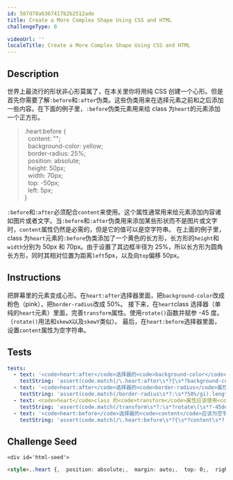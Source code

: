 ```yaml
---
id: 587d78a6367417b2b2512ade
title: Create a More Complex Shape Using CSS and HTML
challengeType: 0

videoUrl: ''
localeTitle: Create a More Complex Shape Using CSS and HTML
---
```


## Description
<section id='description'>
世界上最流行的形状非心形莫属了，在本关里你将用纯 CSS 创建一个心形。但是首先你需要了解<code>:before</code>和<code>:after</code>伪类。这些伪类用来在选择元素之前和之后添加一些内容。在下面的例子里，<code>:before</code>伪类元素用来给 class 为<code>heart</code>的元素添加一个正方形。
<blockquote>.heart:before {<br>&nbsp;&nbsp;content: "";<br>&nbsp;&nbsp;background-color: yellow;<br>&nbsp;&nbsp;border-radius: 25%;<br>&nbsp;&nbsp;position: absolute;<br>&nbsp;&nbsp;height: 50px;<br>&nbsp;&nbsp;width: 70px;<br>&nbsp;&nbsp;top: -50px;<br>&nbsp;&nbsp;left: 5px;<br>}</blockquote>
<code>:before</code>和<code>:after</code>必须配合<code>content</code>来使用。这个属性通常用来给元素添加内容诸如图片或者文字。当<code>:before</code>和<code>:after</code>伪类用来添加某些形状而不是图片或文字时，<code>content</code>属性仍然是必需的，但是它的值可以是空字符串。
在上面的例子里，class 为<code>heart</code>元素的<code>:before</code>伪类添加了一个黄色的长方形，长方形的<code>height</code>和<code>width</code>分别为 50px 和 70px。由于设置了其边框半径为 25%，所以长方形为圆角长方形，同时其相对位置为距离<code>left</code>5px，以及向<code>top</code>偏移 50px。
</section>

## Instructions
<section id='instructions'>
把屏幕里的元素变成心形。在<code>heart:after</code>选择器里面，把<code>background-color</code>改成粉色（pink），把<code>border-radius</code>改成 50%。
接下来，在<code>heart</code>class 选择器（单纯的<code>heart</code>元素）里面，完善<code>transform</code>属性。使用<code>rotate()</code>函数并赋参 -45 度。（<code>rotate()</code>用法和<code>skewX</code>以及<code>skewY</code>类似）。
最后，在<code>heart:before</code>选择器里面，设置<code>content</code>属性为空字符串。
</section>

## Tests
<section id='tests'>

```yml
tests:
  - text: '<code>heart:after</code>选择器的<code>background-color</code>属性值应该为粉色。'
    testString: 'assert(code.match(/\.heart:after\s*?{\s*?background-color\s*?:\s*?pink\s*?;/gi), "<code>heart:after</code>选择器的<code>background-color</code>属性值应该为粉色。");'
  - text: '<code>heart:after</code>选择器的<code>border-radius</code>属性值应该为 50%。'
    testString: 'assert(code.match(/border-radius\s*?:\s*?50%/gi).length == 2, "<code>heart:after</code>选择器的<code>border-radius</code>属性值应该为 50%。");'
  - text: <code>heart</code>class 的<code>transform</code>属性应该使用<code>rotate()</code>函数并赋参为<code>-45deg</code>。
    testString: 'assert(code.match(/transform\s*?:\s*?rotate\(\s*?-45deg\s*?\)/gi), "<code>heart</code>class 的<code>transform</code>属性应该使用<code>rotate()</code>函数并赋参为<code>-45deg</code>。");'
  - text: '<code>heart:before</code>选择器的<code>content</code>应该为空字符串。'
    testString: 'assert(code.match(/\.heart:before\s*?{\s*?content\s*?:\s*?("|")\1\s*?;/gi), "<code>heart:before</code>选择器的<code>content</code>应该为空字符串。");'

```

</section>

## Challenge Seed
<section id='challengeSeed'>

    <div id='html-seed'>
```html
<style>,.heart {,  position: absolute;,  margin: auto;,  top: 0;,  right: 0;,  bottom: 0;,  left: 0;,  background-color: pink;,  height: 50px;,  width: 50px;,  transform: ;,},.heart:after {,  background-color: blue;,  content: "";,  border-radius: 25%;,  position: absolute;,  width: 50px;,  height: 50px;,  top: 0px;,  left: 25px;,},.heart:before {,  content: ;,  background-color: pink;,  border-radius: 50%;,  position: absolute;,  width: 50px;,  height: 50px;,  top: -25px;,  left: 0px;,},</style>,<div class = "heart"></div>
```





</div>





</section>

              